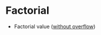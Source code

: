 # Factorial

- Factorial value ([without overflow](https://www.gocomics.com/calvinandhobbes/1986/11/26))

